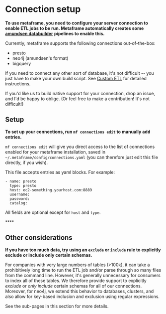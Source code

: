 # Connection setup

**To use metaframe, you need to configure your server connection to enable ETL jobs to be run. Metaframe automatically creates some** [**amundsen databuilder**](https://github.com/lyft/amundsendatabuilder) **pipelines to enable this.** 

Currently, metaframe supports the following connections out-of-the-box:

* presto
* neo4j \(amundsen's format\)
* bigquery

If you need to connect any other sort of database, it's not difficult -- you just have to make your own build script. See [Custom ETL](custom-etl.md) for detailed instructions.

If you'd like us to build native support for your connection, drop an issue, and I'd be happy to oblige. \(Or feel free to make a contribution! It's not difficult!\)

## Setup

**To set up your connections, run `mf connections edit` to manually add entries.**

`mf connections edit` will give you direct access to the list of connections enabled for your metaframe installation, saved in `~/.metaframe/config/connections.yaml` \(you can therefore just edit this file directly, if you wish\).

This file accepts entries as yaml blocks. For example:

```text
- name: presto
  type: presto
  host: ec2-something.yourhost.com:8889
  username:
  password:
  catalog:
```

All fields are optional except for `host` and `type`. 

\*\*\*\*

## Other considerations

**If you have too much data, try using an `exclude` or `include` rule to explicitly exclude or include only certain schemas.**

For companies with very large numbers of tables \(&gt;100k\), it can take a prohibitively long time to run the ETL job and/or parse through so many files from the command line. However, it's generally unnecessary for consumers to index all of these tables. We therefore provide support to explicitly _exclude_ or _only include_ certain schemas for all of our connections. Moreover, for neo4j, we extend this behavior to databases, clusters, and also allow for key-based inclusion and exclusion using regular expressions.

See the sub-pages in this section for more details.

